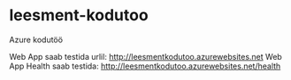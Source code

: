 # leesment-kodutoo
Azure kodutöö

Web App saab testida urlil: http://leesmentkodutoo.azurewebsites.net
Web App Health saab testida: http://leesmentkodutoo.azurewebsites.net/health
